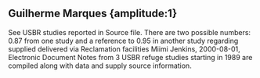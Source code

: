 ## Guilherme Marques {amplitude:1} 
See USBR studies reported in Source file.  There are two possible numbers: 0.87 from one study and a reference to 0.95 in another study regarding supplied delivered via Reclamation facilities
Miimi Jenkins, 2000-08-01, Electronic Document
Notes from 3 USBR refuge studies starting in 1989 are compiled along with data and supply source information.
